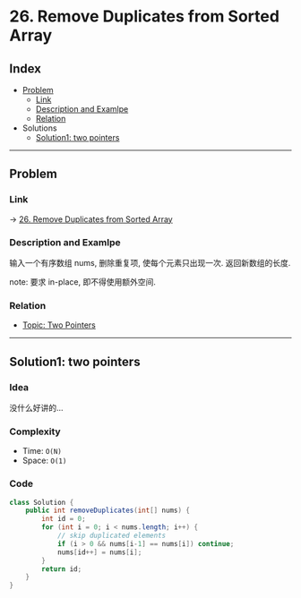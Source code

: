 # 26. Remove Duplicates from Sorted Array

## Index

- [Problem](#problem)
  - [Link](#Link)
  - [Description and Examlpe](#description-and-examlpe)
  - [Relation](#relation)
- Solutions
  - [Solution1: two pointers](#solution1-two-pointers)

----

## Problem

### Link

-> [26. Remove Duplicates from Sorted Array][1]

### Description and Examlpe

输入一个有序数组 nums, 删除重复项, 使每个元素只出现一次. 返回新数组的长度.

note: 要求 in-place, 即不得使用额外空间.

### Relation

- [Topic: Two Pointers][2]

----

## Solution1: two pointers

### Idea

没什么好讲的...

### Complexity

- Time: `O(N)`
- Space: `O(1)`

### Code

```java
class Solution {
    public int removeDuplicates(int[] nums) {
        int id = 0;
        for (int i = 0; i < nums.length; i++) {
            // skip duplicated elements
            if (i > 0 && nums[i-1] == nums[i]) continue;
            nums[id++] = nums[i];
        }
        return id;
    }
}
```

[1]: https://leetcode.com/problems/remove-duplicates-from-sorted-array/
[2]: ../topics/two-pointers.md
